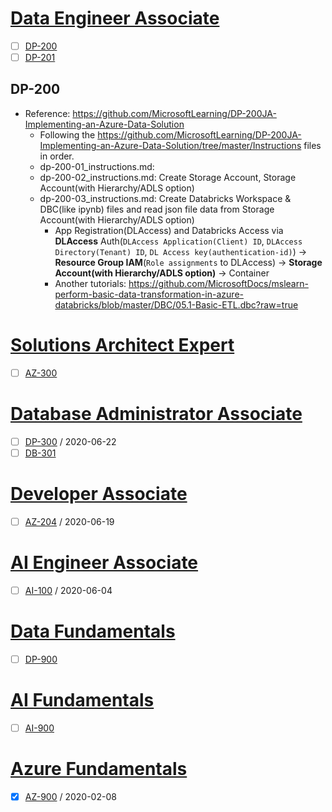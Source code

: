 # [Data Engineer Associate](https://docs.microsoft.com/ko-kr/learn/certifications/azure-data-engineer)
 - [ ] [DP-200](https://docs.microsoft.com/ko-kr/learn/certifications/exams/dp-200)
 - [ ] [DP-201](https://docs.microsoft.com/ko-kr/learn/certifications/exams/dp-201)
## DP-200
 - Reference: https://github.com/MicrosoftLearning/DP-200JA-Implementing-an-Azure-Data-Solution
   - Following the https://github.com/MicrosoftLearning/DP-200JA-Implementing-an-Azure-Data-Solution/tree/master/Instructions files in order.
   - dp-200-01_instructions.md: 
   - dp-200-02_instructions.md: Create Storage Account, Storage Account(with Hierarchy/ADLS option)
   - dp-200-03_instructions.md: Create Databricks Workspace & DBC(like ipynb) files and read json file data from Storage Account(with Hierarchy/ADLS option)
     - App Registration(DLAccess) and Databricks Access via **DLAccess** Auth(`DLAccess Application(Client) ID`, `DLAccess Directory(Tenant) ID`, `DL Access key(authentication-id)`) → **Resource Group IAM**(`Role assignments` to DLAccess) → **Storage Account(with Hierarchy/ADLS option)** → Container
     - Another tutorials:     https://github.com/MicrosoftDocs/mslearn-perform-basic-data-transformation-in-azure-databricks/blob/master/DBC/05.1-Basic-ETL.dbc?raw=true

# [Solutions Architect Expert](https://docs.microsoft.com/ko-kr/learn/certifications/azure-solutions-architect)
 - [ ] [AZ-300](https://docs.microsoft.com/ko-kr/learn/certifications/exams/az-300)

# [Database Administrator Associate](https://docs.microsoft.com/ko-kr/learn/certifications/azure-database-administrator-associate)
 - [ ] [DP-300](https://docs.microsoft.com/ko-kr/learn/certifications/exams/dp-300) / 2020-06-22
 - [ ] [DB-301](https://docs.microsoft.com/ko-kr/learn/certifications/exams/az-301)

# [Developer Associate](https://docs.microsoft.com/ko-kr/learn/certifications/azure-developer)
 - [ ] [AZ-204](https://docs.microsoft.com/ko-kr/learn/certifications/exams/az-204) / 2020-06-19

# [AI Engineer Associate](https://docs.microsoft.com/ko-kr/learn/certifications/azure-ai-engineer)
 - [ ] [AI-100](https://docs.microsoft.com/ko-kr/learn/certifications/exams/ai-100) / 2020-06-04

# [Data Fundamentals](https://docs.microsoft.com/ko-kr/learn/certifications/azure-data-fundamentals)
 - [ ] [DP-900](https://docs.microsoft.com/ko-kr/learn/certifications/exams/dp-900)

# [AI Fundamentals](https://docs.microsoft.com/ko-kr/learn/certifications/azure-ai-fundamentals)
 - [ ] [AI-900](https://docs.microsoft.com/ko-kr/learn/certifications/exams/ai-900)

# [Azure Fundamentals](https://docs.microsoft.com/ko-kr/learn/certifications/azure-fundamentals)
 - [X] [AZ-900](https://docs.microsoft.com/ko-kr/learn/certifications/exams/az-900) / 2020-02-08